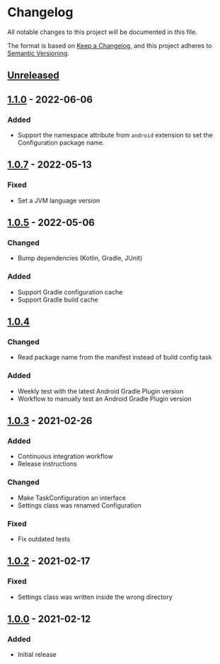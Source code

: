 # Changelog
All notable changes to this project will be documented in this file.

The format is based on [Keep a Changelog](https://keepachangelog.com/en/1.0.0/),
and this project adheres to [Semantic Versioning](https://semver.org/spec/v2.0.0.html).

## [Unreleased]
[Unreleased]: https://github.com/sjcqs/gradle-konfig/compare/1.0.0...HEAD

## [1.1.0] - 2022-06-06
[1.1.0]: https://github.com/sjcqs/gradle-konfig/releases/tag/1.1.0
### Added
- Support the namespace attribute from `android` extension to set the Configuration package name.

## [1.0.7] - 2022-05-13
[1.0.7]: https://github.com/sjcqs/gradle-konfig/releases/tag/1.0.7
### Fixed
- Set a JVM language version

## [1.0.5] - 2022-05-06
[1.0.5]: https://github.com/sjcqs/gradle-konfig/releases/tag/1.0.5
### Changed
- Bump dependencies (Kotlin, Gradle, JUnit)
### Added
- Support Gradle configuration cache
- Support Gradle build cache

## [1.0.4]
[1.0.4]: https://github.com/sjcqs/gradle-konfig/compare/1.0.0...HEAD
### Changed
- Read package name from the manifest instead of build config task
### Added
- Weekly test with the latest Android Gradle Plugin version
- Workflow to manually test an Android Gradle Plugin version

## [1.0.3] - 2021-02-26
[1.0.3]: https://github.com/sjcqs/gradle-konfig/releases/tag/1.0.3
### Added
- Continuous integration workflow
- Release instructions
### Changed
- Make TaskConfiguration an interface
- Settings class was renamed Configuration
### Fixed
- Fix outdated tests

## [1.0.2] - 2021-02-17
[1.0.2]: https://github.com/sjcqs/gradle-konfig/releases/tag/1.0.2
### Fixed
- Settings class was written inside the wrong directory

## [1.0.0] - 2021-02-12
[1.0.0]: https://github.com/sjcqs/gradle-konfig/releases/tag/1.0.0
### Added
- Initial release